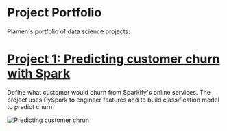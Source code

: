 # Project Portfolio
Plamen's portfolio of data science projects.

# [Project 1: Predicting customer churn with Spark](https://github.com/rabadzhiyski/SparkProject)
Define what customer would churn from Sparkify's online services. The project uses PySpark to engineer features and to build classification model to predict churn.

![Predicting customer chrun](https://github.com/rabadzhiyski/ProjectPortfolio/blob/main/Sparkify_.png "Sparkify")


